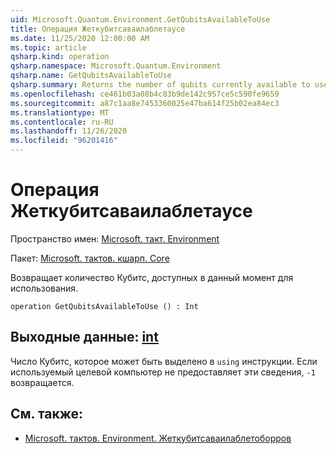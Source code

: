```yaml
---
uid: Microsoft.Quantum.Environment.GetQubitsAvailableToUse
title: Операция Жеткубитсаваилаблетаусе
ms.date: 11/25/2020 12:00:00 AM
ms.topic: article
qsharp.kind: operation
qsharp.namespace: Microsoft.Quantum.Environment
qsharp.name: GetQubitsAvailableToUse
qsharp.summary: Returns the number of qubits currently available to use.
ms.openlocfilehash: ce461b03a08b4c83b9de142c957ce5c590fe9659
ms.sourcegitcommit: a87c1aa8e7453360025e47ba614f25b02ea84ec3
ms.translationtype: MT
ms.contentlocale: ru-RU
ms.lasthandoff: 11/26/2020
ms.locfileid: "96201416"
---
```

# <a name="getqubitsavailabletouse-operation"></a>Операция Жеткубитсаваилаблетаусе

Пространство имен: [Microsoft. такт. Environment](xref:Microsoft.Quantum.Environment)

Пакет: [Microsoft. тактов. кшарп. Core](https://nuget.org/packages/Microsoft.Quantum.QSharp.Core)


Возвращает количество Кубитс, доступных в данный момент для использования.

```qsharp
operation GetQubitsAvailableToUse () : Int
```


## <a name="output--int"></a>Выходные данные: [int](xref:microsoft.quantum.lang-ref.int)

Число Кубитс, которое может быть выделено в `using` инструкции.
Если используемый целевой компьютер не предоставляет эти сведения, `-1` возвращается.

## <a name="see-also"></a>См. также:

- [Microsoft. тактов. Environment. Жеткубитсаваилаблетоборров](xref:Microsoft.Quantum.Environment.GetQubitsAvailableToBorrow)